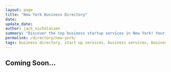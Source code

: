 ```yaml
---
layout: page
title: "New York Business Directory"
date: 
update_date: 
author: jack_nicholaisen
summary: "Discover the top business startup services in New York! Your ultimate guide to launching a successful venture."  
permalink: /directory/new-york/
tags: business directory, start up services, business services, business lawyers, registered agents,
---
```




<h2>Coming Soon...</h2>

